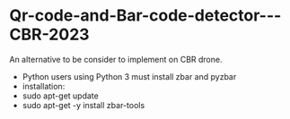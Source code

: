 # Qr-code-and-Bar-code-detector---CBR-2023
An alternative to be consider to implement on CBR drone.
* Python users using Python 3 must install zbar and pyzbar
* installation:
* sudo apt-get update 
* sudo apt-get -y install zbar-tools
